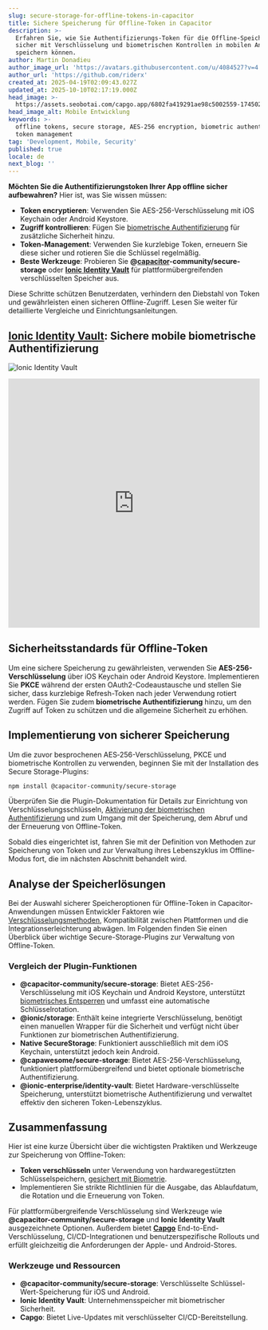 ```yaml
---
slug: secure-storage-for-offline-tokens-in-capacitor
title: Sichere Speicherung für Offline-Token in Capacitor
description: >-
  Erfahren Sie, wie Sie Authentifizierungs-Token für die Offline-Speicherung
  sicher mit Verschlüsselung und biometrischen Kontrollen in mobilen Anwendungen
  speichern können.
author: Martin Donadieu
author_image_url: 'https://avatars.githubusercontent.com/u/4084527?v=4'
author_url: 'https://github.com/riderx'
created_at: 2025-04-19T02:09:43.027Z
updated_at: 2025-10-10T02:17:19.000Z
head_image: >-
  https://assets.seobotai.com/capgo.app/6802fa419291ae98c5002559-1745028797889.jpg
head_image_alt: Mobile Entwicklung
keywords: >-
  offline tokens, secure storage, AES-256 encryption, biometric authentication,
  token management
tag: 'Development, Mobile, Security'
published: true
locale: de
next_blog: ''
---
```

**Möchten Sie die Authentifizierungstoken Ihrer App offline sicher aufbewahren?** Hier ist, was Sie wissen müssen:

-   **Token encryptieren**: Verwenden Sie AES-256-Verschlüsselung mit iOS Keychain oder Android Keystore.
-   **Zugriff kontrollieren**: Fügen Sie [biometrische Authentifizierung](https://capgo.app/plugins/capacitor-native-biometric/) für zusätzliche Sicherheit hinzu.
-   **Token-Management**: Verwenden Sie kurzlebige Token, erneuern Sie diese sicher und rotieren Sie die Schlüssel regelmäßig.
-   **Beste Werkzeuge**: Probieren Sie **@[capacitor](https://capacitorjs.com/)\-community/secure-storage** oder **[Ionic Identity Vault](https://ionic.io/docs/identity-vault/)** für plattformübergreifenden verschlüsselten Speicher aus.

Diese Schritte schützen Benutzerdaten, verhindern den Diebstahl von Token und gewährleisten einen sicheren Offline-Zugriff. Lesen Sie weiter für detaillierte Vergleiche und Einrichtungsanleitungen.

## [Ionic Identity Vault](https://ionic.io/docs/identity-vault/): Sichere mobile biometrische Authentifizierung

![Ionic Identity Vault](https://assets.seobotai.com/capgo.app/6802fa419291ae98c5002559/e2484017084695edeec1f98ae40b009b.jpg)

<iframe src="https://www.youtube.com/embed/DsXx7oEcOS0" aria-label="YouTube video player" frameborder="0" allow="accelerometer; autoplay; clipboard-write; encrypted-media; gyroscope; picture-in-picture; web-share" referrerpolicy="strict-origin-when-cross-origin" style="width: 100%; height: 500px;" allowfullscreen></iframe>

## Sicherheitsstandards für Offline-Token

Um eine sichere Speicherung zu gewährleisten, verwenden Sie **AES-256-Verschlüsselung** über iOS Keychain oder Android Keystore. Implementieren Sie **PKCE** während der ersten OAuth2-Codeaustausche und stellen Sie sicher, dass kurzlebige Refresh-Token nach jeder Verwendung rotiert werden. Fügen Sie zudem **biometrische Authentifizierung** hinzu, um den Zugriff auf Token zu schützen und die allgemeine Sicherheit zu erhöhen.

## Implementierung von sicherer Speicherung

Um die zuvor besprochenen AES‑256-Verschlüsselung, PKCE und biometrische Kontrollen zu verwenden, beginnen Sie mit der Installation des Secure Storage-Plugins:

```bash
npm install @capacitor-community/secure-storage
```

Überprüfen Sie die Plugin-Dokumentation für Details zur Einrichtung von Verschlüsselungsschlüsseln, [Aktivierung der biometrischen Authentifizierung](https://capgo.app/plugins/capacitor-native-biometric/) und zum Umgang mit der Speicherung, dem Abruf und der Erneuerung von Offline-Token.

Sobald dies eingerichtet ist, fahren Sie mit der Definition von Methoden zur Speicherung von Token und zur Verwaltung ihres Lebenszyklus im Offline-Modus fort, die im nächsten Abschnitt behandelt wird.

## Analyse der Speicherlösungen

Bei der Auswahl sicherer Speicheroptionen für Offline-Token in Capacitor-Anwendungen müssen Entwickler Faktoren wie [Verschlüsselungsmethoden](https://capgo.app/docs/cli/migrations/encryption/), Kompatibilität zwischen Plattformen und die Integrationserleichterung abwägen. Im Folgenden finden Sie einen Überblick über wichtige Secure-Storage-Plugins zur Verwaltung von Offline-Token.

### Vergleich der Plugin-Funktionen

-   **@capacitor-community/secure-storage**: Bietet AES-256-Verschlüsselung mit iOS Keychain und Android Keystore, unterstützt [biometrisches Entsperren](https://capgo.app/plugins/capacitor-native-biometric/) und umfasst eine automatische Schlüsselrotation.
-   **@ionic/storage**: Enthält keine integrierte Verschlüsselung, benötigt einen manuellen Wrapper für die Sicherheit und verfügt nicht über Funktionen zur biometrischen Authentifizierung.
-   **Native SecureStorage**: Funktioniert ausschließlich mit dem iOS Keychain, unterstützt jedoch kein Android.
-   **@capawesome/secure-storage**: Bietet AES-256-Verschlüsselung, funktioniert plattformübergreifend und bietet optionale biometrische Authentifizierung.
-   **@ionic-enterprise/identity-vault**: Bietet Hardware-verschlüsselte Speicherung, unterstützt biometrische Authentifizierung und verwaltet effektiv den sicheren Token-Lebenszyklus.

## Zusammenfassung

Hier ist eine kurze Übersicht über die wichtigsten Praktiken und Werkzeuge zur Speicherung von Offline-Token:

-   **Token verschlüsseln** unter Verwendung von hardwaregestützten Schlüsselspeichern, [gesichert mit Biometrie](https://capgo.app/plugins/capacitor-native-biometric/).
-   Implementieren Sie strikte Richtlinien für die Ausgabe, das Ablaufdatum, die Rotation und die Erneuerung von Token.

Für plattformübergreifende Verschlüsselung sind Werkzeuge wie **@capacitor-community/secure-storage** und **Ionic Identity Vault** ausgezeichnete Optionen. Außerdem bietet **[Capgo](https://capgo.app/)** End-to-End-Verschlüsselung, CI/CD-Integrationen und benutzerspezifische Rollouts und erfüllt gleichzeitig die Anforderungen der Apple- und Android-Stores.

### Werkzeuge und Ressourcen

-   **@capacitor-community/secure-storage**: Verschlüsselte Schlüssel-Wert-Speicherung für iOS und Android.
-   **Ionic Identity Vault**: Unternehmensspeicher mit biometrischer Sicherheit.
-   **Capgo**: Bietet Live-Updates mit verschlüsselter CI/CD-Bereitstellung.
